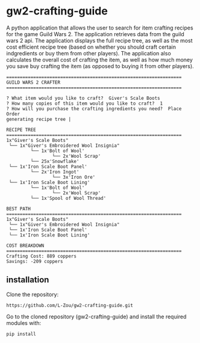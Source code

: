 # gw2-crafting-guide
A python application that allows the user to search for item crafting recipes for the game Guild Wars 2. The application retrieves data from the guild wars 2 api. The application displays the full recipe tree, as well as the most cost efficient recipe tree (based on whether you should craft certain indgredients or buy them from other players). The application also calculates the overall cost of crafting the item, as well as how much money you save buy crafting the item (as opposed to buying it from other players).
```
=================================================================
GUILD WARS 2 CRAFTER
=================================================================

? What item would you like to craft?  Giver's Scale Boots
? How many copies of this item would you like to craft?  1
? How will you purchase the crafting ingredients you need?  Place Order
generating recipe tree |

RECIPE TREE
=================================================================
1x"Giver's Scale Boots"
 └── 1x"Giver's Embroidered Wool Insignia"
         └── 1x'Bolt of Wool'
                 └── 2x'Wool Scrap'
         └── 25x'Snowflake'
 └── 1x'Iron Scale Boot Panel'
         └── 2x'Iron Ingot'
                 └── 3x'Iron Ore'
 └── 1x'Iron Scale Boot Lining'
         └── 1x'Bolt of Wool'
                 └── 2x'Wool Scrap'
         └── 1x'Spool of Wool Thread'

BEST PATH
=================================================================
1x"Giver's Scale Boots"
 └── 1x"Giver's Embroidered Wool Insignia"
 └── 1x'Iron Scale Boot Panel'
 └── 1x'Iron Scale Boot Lining'

COST BREAKDOWN
=================================================================
Crafting Cost: 889 coppers
Savings: -209 coppers
```
## installation
Clone the repository:
```
https://github.com/L-Zou/gw2-crafting-guide.git
```
Go to the cloned repository (gw2-crafting-guide) and install the required modules with: 
```
pip install
```
